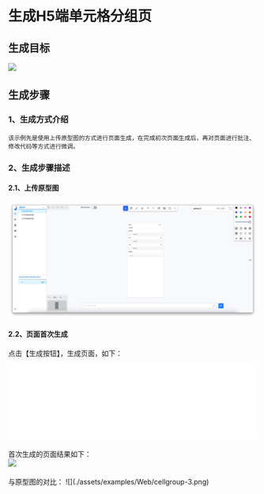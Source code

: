 # 生成H5端单元格分组页

## 生成目标

<image width="320px" height=auto src="./assets/examples/MobileH5/单元格分组页.jpeg"/>

## 生成步骤

### 1、生成方式介绍
    该示例先是使用上传原型图的方式进行页面生成，在完成初次页面生成后，再对页面进行批注、修改代码等方式进行微调。
### 2、生成步骤描述
#### 2.1、上传原型图
![](./assets/examples/Web/cellgroup-1.jpg)
#### 2.2、页面首次生成

点击【生成按钮】，生成页面，如下：
<iframe style="width:100%; height=400px;" src="//player.bilibili.com/player.html?aid=1251726971&bvid=BV1EJ4m1a7hP&cid=1468511535&p=1" scrolling="no" border="0" frameborder="no" framespacing="0" allowfullscreen="true"> </iframe>
<br><br>
首次生成的页面结果如下：
<br><image width="320px" height=auto src="./assets/examples/Web/cellgroup-2.jpg"/>
<br><br>
与原型图的对比：
![](./assets/examples/Web/cellgroup-3.png)